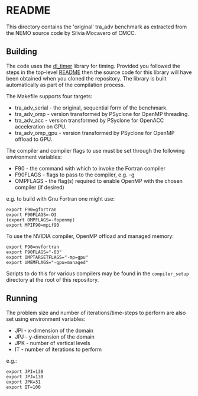 # README #

This directory contains the 'original' tra_adv benchmark as extracted from
the NEMO source code by Silvia Mocavero of CMCC.

## Building ##

The code uses the [dl_timer](https://bitbucket.org/apeg/dl_timer)
library for timing. Provided you followed the steps in the top-level
[README](../../../../README.md#obtaining-the-code) then the source code
for this library will have been obtained when you cloned the
repository. The library is built automatically as part of the
compilation process.

The Makefile supports four targets:

* tra_adv_serial  - the original, sequential form of the benchmark.
* tra_adv_omp     - version transformed by PSyclone for OpenMP threading.
* tra_adv_acc     - version transformed by PSyclone for OpenACC acceleration
                    on GPU.
* tra_adv_omp_gpu - version transformed by PSyclone for OpenMP offload to
                    GPU.

The compiler and compiler flags to use must be set through the following
environment variables:

* F90      - the command with which to invoke the Fortran compiler
* F90FLAGS - flags to pass to the compiler, e.g. -g
* OMPFLAGS - the flag(s) required to enable OpenMP with the chosen compiler
             (if desired)

e.g. to build with Gnu Fortran one might use:

    export F90=gfortran
    export F90FLAGS=-O3
    (export OMPFLAGS=-fopenmp)
    export MPIF90=mpif90

To use the NVIDIA compiler, OpenMP offload and managed memory:

    export F90=nvfortran
    export F90FLAGS="-O3"
    export OMPTARGETFLAGS="-mp=gpu"
    export UMEMFLAGS="-gpu=managed"

Scripts to do this for various compilers may be found in the `compiler_setup`
directory at the root of this repository.

## Running ##

The problem size and number of iterations/time-steps to perform are also
set using environment variables:

* JPI - x-dimension of the domain
* JPJ - y-dimension of the domain
* JPK - number of vertical levels
* IT - number of iterations to perform

e.g.:

    export JPI=130
    export JPJ=130
    export JPK=31
    export IT=100
